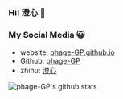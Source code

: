 ### Hi! 澄心 👋


### My Social Media 😺
+ website: [phage-GP.github.io](https://phage-gp.github.io/)
+ Github: [phage-GP](https://github.com/phage-GP)
+ zhihu: [澄心](https://www.zhihu.com/people/liu-nian-a-ni-nai-wo-he-a-a-a)

![phage-GP's github stats](https://github-readme-stats.vercel.app/api?username=phage-GP&show_icons=true&theme=radical) 
